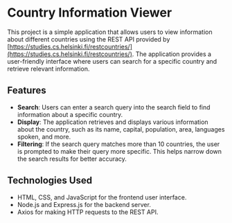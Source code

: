 # Country Information Viewer

This project is a simple application that allows users to view information about different countries using the REST API provided by [https://studies.cs.helsinki.fi/restcountries/](https://studies.cs.helsinki.fi/restcountries/). The application provides a user-friendly interface where users can search for a specific country and retrieve relevant information.

## Features

- **Search**: Users can enter a search query into the search field to find information about a specific country.
- **Display**: The application retrieves and displays various information about the country, such as its name, capital, population, area, languages spoken, and more.
- **Filtering**: If the search query matches more than 10 countries, the user is prompted to make their query more specific. This helps narrow down the search results for better accuracy.

## Technologies Used

- HTML, CSS, and JavaScript for the frontend user interface.
- Node.js and Express.js for the backend server.
- Axios for making HTTP requests to the REST API.
